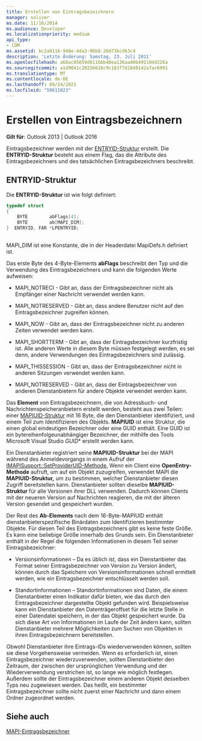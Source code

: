 ```yaml
---
title: Erstellen von Eintragsbezeichnern
manager: soliver
ms.date: 11/16/2014
ms.audience: Developer
ms.localizationpriority: medium
api_type:
- COM
ms.assetid: bc2a9116-948e-4da3-96b8-26d73bcd63c4
description: 'Letzte Änderung: Samstag, 23. Juli 2011'
ms.openlocfilehash: a68ac05659d6116bb40ea136aa40b49110d4226a
ms.sourcegitcommit: a1d9041c20256616c9c183f7d1049142a7ac6991
ms.translationtype: MT
ms.contentlocale: de-DE
ms.lasthandoff: 09/24/2021
ms.locfileid: "59611023"
---
```

# <a name="constructing-entry-identifiers"></a>Erstellen von Eintragsbezeichnern

  
  
**Gilt für**: Outlook 2013 | Outlook 2016 
  
Eintragsbezeichner werden mit der [ENTRYID-Struktur](entryid.md) erstellt. Die **ENTRYID-Struktur** besteht aus einem Flag, das die Attribute des Eintragsbezeichners und des tatsächlichen Eintragsbezeichners beschreibt. 
  
## <a name="entryid-structure"></a>ENTRYID-Struktur

Die **ENTRYID-Struktur** ist wie folgt definiert: 
  
```cpp
typedef struct
{
    BYTE        abFlags[4];
    BYTE        ab[MAPI_DIM];
}  ENTRYID, FAR *LPENTRYID;
 
```

MAPI_DIM ist eine Konstante, die in der Headerdatei MapiDefs.h definiert ist. 
  
Das erste Byte des 4-Byte-Elements **abFlags** beschreibt den Typ und die Verwendung des Eintragsbezeichners und kann die folgenden Werte aufweisen: 
  
- MAPI_NOTRECI - Gibt an, dass der Eintragsbezeichner nicht als Empfänger einer Nachricht verwendet werden kann.
    
- MAPI_NOTRESERVED - Gibt an, dass andere Benutzer nicht auf den Eintragsbezeichner zugreifen können.
    
- MAPI_NOW - Gibt an, dass der Eintragsbezeichner nicht zu anderen Zeiten verwendet werden kann.
    
- MAPI_SHORTTERM - Gibt an, dass der Eintragsbezeichner kurzfristig ist. Alle anderen Werte in diesem Byte müssen festgelegt werden, es sei denn, andere Verwendungen des Eintragsbezeichners sind zulässig.
    
- MAPI_THISSESSION - Gibt an, dass der Eintragsbezeichner nicht in anderen Sitzungen verwendet werden kann.
    
- MAPI_NOTRESERVED - Gibt an, dass der Eintragsbezeichner von anderen Dienstanbietern für andere Objekte verwendet werden kann.
    
Das **Element** von Eintragsbezeichnern, die von Adressbuch- und Nachrichtenspeicheranbietern erstellt werden, besteht aus zwei Teilen: einer [MAPIUID-Struktur](mapiuid.md) mit 16 Byte, die den Dienstanbieter identifiziert, und einem Teil zum Identifizieren des Objekts. **MAPIUID** ist eine Struktur, die einen global eindeutigen Bezeichner oder eine GUID enthält. Eine GUID ist ein bytereihenfolgeunabhängiger Bezeichner, der mithilfe des Tools Microsoft Visual Studio *GUID** erstellt werden kann. 
  
Ein Dienstanbieter registriert seine **MAPIUID-Struktur** bei der MAPI während des Anmeldevorgangs in einem Aufruf der [IMAPISupport::SetProviderUID-Methode.](imapisupport-setprovideruid.md) Wenn ein Client eine **OpenEntry-Methode** aufruft, um auf ein Objekt zuzugreifen, verwendet MAPI die **MAPIUID-Struktur,** um zu bestimmen, welcher Dienstanbieter diesen Zugriff bereitstellen kann. Dienstanbieter sollten dieselbe **MAPIUID-Struktur** für alle Versionen ihrer DLL verwenden. Dadurch können Clients mit der neueren Version auf Nachrichten reagieren, die mit der älteren Version gesendet und gespeichert wurden. 
  
Der Rest des **Ab-Elements** nach dem 16-Byte-MAPIUID enthält dienstanbieterspezifische Binärdaten zum Identifizieren bestimmter Objekte.  Für diesen Teil des Eintragsbezeichners gibt es keine feste Größe. Es kann eine beliebige Größe innerhalb des Grunds sein. Ein Dienstanbieter enthält in der Regel die folgenden Informationen in diesem Teil seiner Eintragsbezeichner: 
  
- Versionsinformationen – Da es üblich ist, dass ein Dienstanbieter das Format seiner Eintragsbezeichner von Version zu Version ändert, können durch das Speichern von Versionsinformationen schnell ermittelt werden, wie ein Eintragsbezeichner entschlüsselt werden soll.
    
- Standortinformationen – Standortinformationen sind Daten, die einem Dienstanbieter einen Indikator dafür bieten, wie das durch den Eintragsbezeichner dargestellte Objekt gefunden wird. Beispielsweise kann ein Dienstanbieter den Datenträgeroffset für die letzte Stelle in einer Datendatei speichern, in der das Objekt gespeichert wurde. Da sich diese Art von Informationen im Laufe der Zeit ändern kann, sollten Dienstanbieter mehrere Möglichkeiten zum Suchen von Objekten in ihren Eintragsbezeichnern bereitstellen.
    
Obwohl Dienstanbieter ihre Eintrags-IDs wiederverwenden können, sollten sie diese Vorgehensweise vermeiden. Wenn es erforderlich ist, einen Eintragsbezeichner wiederzuverwenden, sollten Dienstanbieter den Zeitraum, der zwischen der ursprünglichen Verwendung und der Wiederverwendung verstrichen ist, so lange wie möglich festlegen. Außerdem sollte der Eintragsbezeichner einem anderen Objekt desselben Typs neu zugewiesen werden. Das heißt, ein bestimmter Eintragsbezeichner sollte nicht zuerst einer Nachricht und dann einem Ordner zugeordnet werden.
  
## <a name="see-also"></a>Siehe auch



[MAPI-Eintragsbezeichner](mapi-entry-identifiers.md)

